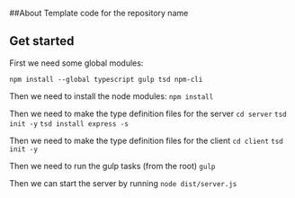 ##About
Template code for the repository name

## Get started
First we need some global modules:

`npm install --global typescript gulp tsd npm-cli`

Then we need to install the node modules:
`npm install`

Then we need to make the type definition files for the server
`cd server`
`tsd init -y`
`tsd install express -s`

Then we need to make the type definition files for the client
`cd client`
`tsd init -y` 

Then we need to run the gulp tasks (from the root)
`gulp`

Then we can start the server by running
`node dist/server.js`